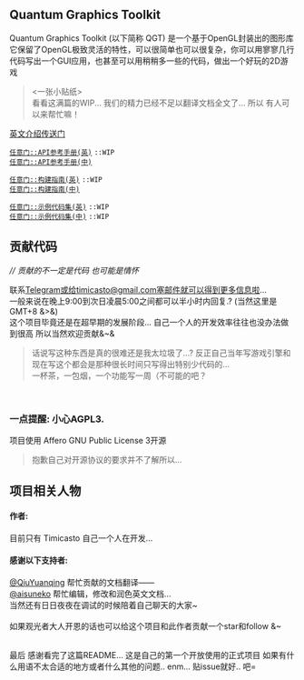## Quantum Graphics Toolkit
Quantum Graphics Toolkit (以下简称 QGT) 是一个基于OpenGL封装出的图形库<br>
它保留了OpenGL极致灵活的特性，可以很简单也可以很复杂，你可以用寥寥几行代码写出一个GUI应用，也甚至可以用稍稍多一些的代码，做出一个好玩的2D游戏

> <一张小贴纸><br>
> 看看这满篇的WIP... 我们的精力已经不足以翻译文档全文了... 所以 有人可以来帮忙嘛！

[英文介绍传送门](./README.md)<br>

[`任意门::API参考手册(英)`](./doc/ref/en/intro.md) `::WIP`<br>
[`任意门::API参考手册(中)`](./doc/ref/zh/intro.md)
<br>

[`任意门::构建指南(英)`](./doc/ins/en/building.md) `::WIP`<br>
[`任意门::构建指南(中)`](./doc/ins/zh/building.md)
<br>

[`任意门::示例代码集(英)`](./doc/ex/en/intro.md) `::WIP`<br>
[`任意门::示例代码集(中)`](./doc/ex/zh/intro.md) `::WIP`
<br>

## 贡献代码

_// 贡献的不一定是代码 也可能是情怀_

联系[Telegram](https://t.me/Timicasto)或给timicasto@gmail.com塞邮件就可以得到更多信息啦...<br>
一般来说在晚上9:00到次日凌晨5:00之间都可以半小时内回复.? (当然这里是GMT+8 &>&) <br>
这个项目毕竟还是在超早期的发展阶段... 自己一个人的开发效率往往也没办法做到很高 所以当然欢迎贡献&~&
> 话说写这种东西是真的很难还是我太垃圾了...? 反正自己当年写游戏引擎和现在写这个都会是那种很长时间只写得出特别少代码的...<br>
> 一杯茶，一包烟，一个功能写一周（不可能的吧？
<br>

### 一点提醒: 小心AGPL3.
项目使用 Affero GNU Public License 3开源
> 抱歉自己对开源协议的要求并不了解所以...

## 项目相关人物
#### 作者:
目前只有 Timicasto 自己一个人在开发...
#### 感谢以下支持者:
[@QiuYuanqing](https://github.com/QiuYuanqing) 帮忙贡献的文档翻译—— <br>
[@aisuneko](https://github.com/aisuneko) 帮忙编辑，修改和润色英文文档... <br>
当然还有日日夜夜在调试的时候陪着自己聊天的大家~
<br><br>
如果观光者大人开恩的话也可以给这个项目和此作者贡献一个star和follow &~<br><br>

最后 感谢看完了这篇README... 这是自己的第一个开放使用的正式项目 如果有什么用语不太合适的地方或者什么其他的问题.. enm... 贴issue就好.. 吧=
